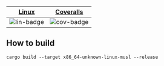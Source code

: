 | [Linux][lin-link] |  [Coveralls][cov-link]  |
| :---------------: |  :-------------------:  |
| ![lin-badge]      |  ![cov-badge]           |

[lin-badge]: https://github.com/danielhstahl/market_faas/workflows/test/badge.svg
[lin-link]:  https://github.com/danielhstahl/market_faas/actions
[cov-badge]: https://coveralls.io/repos/github/danielhstahl/market_faas/badge.svg?branch=master
[cov-link]:  https://coveralls.io/repos/github/danielhstahl/market_faas

## How to build

`cargo build --target x86_64-unknown-linux-musl --release`


